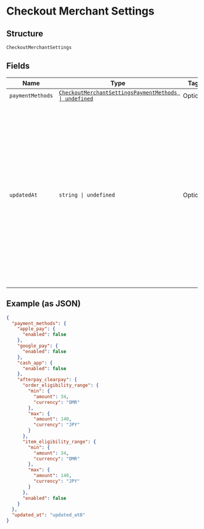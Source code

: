 <!-- Optimized: 2025-10-06 -->
<!-- RPM: 1.6.2.1.1.6.2.1_checkout-merchant-settings_20251006 -->
<!-- Session: E2E RPM DNA Application -->
<!-- AOM: RND (Reggie & Dro) -->
<!-- COI: TECHNOLOGY -->
<!-- RPM: HIGH -->
<!-- ACTION: BUILD -->

# Checkout Merchant Settings

## Structure

`CheckoutMerchantSettings`

## Fields

| Name | Type | Tags | Description |
|  --- | --- | --- | --- |
| `paymentMethods` | [`CheckoutMerchantSettingsPaymentMethods \| undefined`](../../doc/models/checkout-merchant-settings-payment-methods.md) | Optional | - |
| `updatedAt` | `string \| undefined` | Optional | The timestamp when the settings were last updated, in RFC 3339 format.<br>Examples for January 25th, 2020 6:25:34pm Pacific Standard Time:<br>UTC: 2020-01-26T02:25:34Z<br>Pacific Standard Time with UTC offset: 2020-01-25T18:25:34-08:00 |

## Example (as JSON)

```json
{
  "payment_methods": {
    "apple_pay": {
      "enabled": false
    },
    "google_pay": {
      "enabled": false
    },
    "cash_app": {
      "enabled": false
    },
    "afterpay_clearpay": {
      "order_eligibility_range": {
        "min": {
          "amount": 34,
          "currency": "OMR"
        },
        "max": {
          "amount": 140,
          "currency": "JPY"
        }
      },
      "item_eligibility_range": {
        "min": {
          "amount": 34,
          "currency": "OMR"
        },
        "max": {
          "amount": 140,
          "currency": "JPY"
        }
      },
      "enabled": false
    }
  },
  "updated_at": "updated_at0"
}
```
